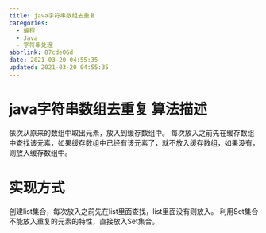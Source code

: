 ```yaml
---
title: java字符串数组去重复
categories:
  - 编程
  - Java
  - 字符串处理
abbrlink: 87cde06d
date: 2021-03-20 04:55:35
updated: 2021-03-20 04:55:35
---
```

# java字符串数组去重复 算法描述
依次从原来的数组中取出元素，放入到缓存数组中。
每次放入之前先在缓存数组中查找该元素，如果缓存数组中已经有该元素了，就不放入缓存数组，如果没有，则放入缓存数组中。
# 实现方式
创建list集合，每次放入之前先在list里面查找，list里面没有则放入。
利用Set集合不能放入重复的元素的特性，直接放入Set集合。